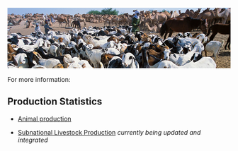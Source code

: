 ![Image](images/livestock/livestock.jpg)

For more information:

## Production Statistics

* [Animal production](http://www.fao.org/animal-production/en/)
- [Subnational Livestock Production](http://kids.fao.org/glipha/) _currently being updated and integrated_

